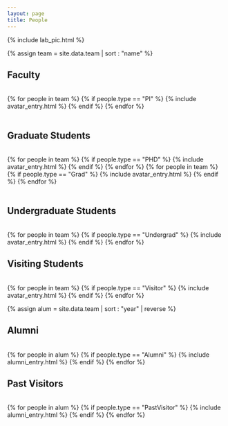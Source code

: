 ```yaml
---
layout: page 
title: People
---
```


{% include lab_pic.html %}

{% assign team = site.data.team | sort : "name" %}

<div class="clearfix">

<h2>Faculty</h2>
<br>
{% for people in team %} 
    {% if people.type == "PI" %} 
        {% include avatar_entry.html %} 
    {% endif %} 
{% endfor %}
</div>

<br>

<div class="clearfix">
<h2>Graduate Students</h2>
<br>
{% for people in team %} 
    {% if people.type == "PHD" %} 
        {% include avatar_entry.html %}        
    {% endif %} 
{% endfor %}
{% for people in team %} 
    {% if people.type == "Grad" %} 
        {% include avatar_entry.html %}        
    {% endif %} 
{% endfor %}
</div>

<br>

<div class="clearfix">
<h2>Undergraduate Students</h2>
<br>
{% for people in team %}
    {% if people.type == "Undergrad" %}
        {% include avatar_entry.html %}        
    {% endif %}
{% endfor %}
</div>

<div class="clearfix">
<h2>Visiting Students</h2>
<br>
{% for people in team %}
    {% if people.type == "Visitor" %}
        {% include avatar_entry.html %}        
    {% endif %}
{% endfor %}
</div>


{% assign alum = site.data.team | sort : "year" | reverse %}

<div class="clearfix">
<h2>Alumni</h2>
<br>
{% for people in alum %}
    {% if people.type == "Alumni" %}
        {% include alumni_entry.html %}        
    {% endif %}
{% endfor %}
</div>

<div class="clearfix">
<h2>Past Visitors</h2>
<br>
{% for people in alum %}
    {% if people.type == "PastVisitor" %}
        {% include alumni_entry.html %}        
    {% endif %}
{% endfor %}
</div>